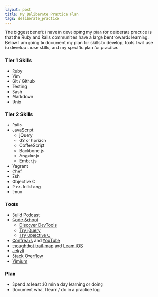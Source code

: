 ```yaml
---
layout: post
title: My Deliberate Practice Plan
tags: deliberate_practice
---
```


The biggest benefit I have in developing my plan for deliberate practice is that the Ruby and Rails communities have a large bent towards learning. Below I am going to document my plan for skills to develop, tools I will use to develop those skills, and my specific plan for practice.

### Tier 1 Skills
* Ruby
* Vim
* Git / Github
* Testing
* Bash
* Markdown
* Unix

### Tier 2 Skills
* Rails
* JavaScript
	* jQuery
	* d3 or horizon
	* CoffeeScript
	* Backbone.js
	* Angular.js
	* Ember.js
* Vagrant
* Chef
* Zsh
* Objective C
* R or JuliaLang
* tmux

### Tools
* [Build Podcast](http://build-podcast.com/)
* [Code School](http://www.codeschool.com/)
	* [Discover DevTools](http://www.codeschool.com/courses/discover-devtools)
	* [Try jQuery](http://www.codeschool.com/courses/try-jquery)
	* [Try Objective C](http://www.codeschool.com/courses/try-objective-c)
* [Confreaks](http://www.confreaks.com/) and [YouTube](http://www.youtube.com/user/Confreaks)
* [thoughtbot trail-map](https://github.com/thoughtbot/trail-map) and [Learn iOS](https://itunes.apple.com/us/app/thoughtbot-learn/id605401428?mt=8)
* [Jekyll](http://jekyllrb.com)
* [Stack Overflow](http://stackoverflow.com/)
* [Vimium](https://chrome.google.com/webstore/detail/vimium/dbepggeogbaibhgnhhndojpepiihcmeb)


### Plan
* Spend at least 30 min a day learning or doing
* Document what I learn / do in a practice log
